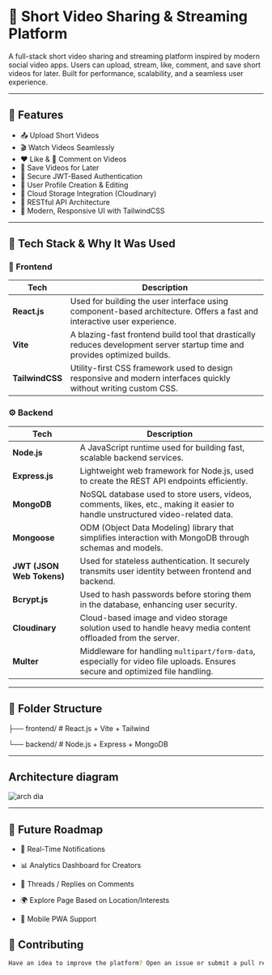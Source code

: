 # 🎥 Short Video Sharing & Streaming Platform

A full-stack short video sharing and streaming platform inspired by modern social video apps. Users can upload, stream, like, comment, and save short videos for later. Built for performance, scalability, and a seamless user experience.

---

## 🚀 Features

- 📤 Upload Short Videos  
- 🎬 Watch Videos Seamlessly  
- ❤️ Like & 💬 Comment on Videos  
- 💾 Save Videos for Later  
- 🔐 Secure JWT-Based Authentication  
- 👤 User Profile Creation & Editing  
- 📁 Cloud Storage Integration (Cloudinary)  
- 🧾 RESTful API Architecture  
- 🧹 Modern, Responsive UI with TailwindCSS  

---

## 🧩 Tech Stack & Why It Was Used

### 🔧 Frontend

| Tech         | Description |
|--------------|-------------|
| **React.js** | Used for building the user interface using component-based architecture. Offers a fast and interactive user experience. |
| **Vite**     | A blazing-fast frontend build tool that drastically reduces development server startup time and provides optimized builds. |
| **TailwindCSS** | Utility-first CSS framework used to design responsive and modern interfaces quickly without writing custom CSS. |

### ⚙️ Backend

| Tech         | Description |
|--------------|-------------|
| **Node.js** | A JavaScript runtime used for building fast, scalable backend services. |
| **Express.js** | Lightweight web framework for Node.js, used to create the REST API endpoints efficiently. |
| **MongoDB** | NoSQL database used to store users, videos, comments, likes, etc., making it easier to handle unstructured video-related data. |
| **Mongoose** | ODM (Object Data Modeling) library that simplifies interaction with MongoDB through schemas and models. |
| **JWT (JSON Web Tokens)** | Used for stateless authentication. It securely transmits user identity between frontend and backend. |
| **Bcrypt.js** | Used to hash passwords before storing them in the database, enhancing user security. |
| **Cloudinary** | Cloud-based image and video storage solution used to handle heavy media content offloaded from the server. |
| **Multer** | Middleware for handling `multipart/form-data`, especially for video file uploads. Ensures secure and optimized file handling. |

---

## 📁 Folder Structure

├── frontend/ # React.js + Vite + Tailwind

└── backend/         # Node.js + Express + MongoDB

---

##  Architecture diagram

![arch dia](https://www.mermaidchart.com/raw/39bfb2aa-d482-45c6-8a84-97578d8fdcc0?theme=light&version=v0.1&format=svg)

---


## 🎯 Future Roadmap
- 🔔 Real-Time Notifications

- 📊 Analytics Dashboard for Creators

- 🧵 Threads / Replies on Comments

- 🌍 Explore Page Based on Location/Interests

- 📱 Mobile PWA Support

## 🤝 Contributing
```bash
Have an idea to improve the platform? Open an issue or submit a pull request. All contributions are welcome!
```
